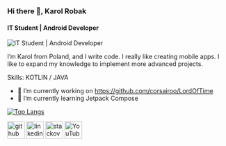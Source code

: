 ### Hi there 👋, Karol Robak
#### IT Student | Android Developer
![IT Student | Android Developer](https://user-images.githubusercontent.com/49106260/150949705-71a25eab-e611-4114-82fc-c92448e662e4.jpg)

 I’m Karol from Poland, and I write code. I really like creating mobile apps. I like to expand my knowledge to implement more advanced projects.

Skills: KOTLIN / JAVA 

- 🔭 I’m currently working on https://github.com/corsairoo/LordOfTime 
- 🌱 I’m currently learning Jetpack Compose 


<!--
![corsairoo's GitHub stats](https://github-readme-stats.vercel.app/api?username=corsairoo&show_icons=true&theme=algolia&hide=contribs)  -->
[![Top Langs](https://github-readme-stats.vercel.app/api/top-langs/?username=corsairoo&layout=compact&theme=algolia)](https://github.com/anuraghazra/github-readme-stats)

[<img src='https://cdn.jsdelivr.net/npm/simple-icons@3.0.1/icons/github.svg' alt='github' height='40'>](https://github.com/corsairoo)  [<img src='https://cdn.jsdelivr.net/npm/simple-icons@3.0.1/icons/linkedin.svg' alt='linkedin' height='40'>](https://www.linkedin.com/in/karol-robak-065a8519a/)  [<img src='https://cdn.jsdelivr.net/npm/simple-icons@3.0.1/icons/stackoverflow.svg' alt='stackoverflow' height='40'>](https://stackoverflow.com/users/12041519)  [<img src='https://cdn.jsdelivr.net/npm/simple-icons@3.0.1/icons/youtube.svg' alt='YouTube' height='40'>](https://www.youtube.com/channel/UCc16N-rppD5NF6rW3ja_evA)  


<!---
corsairoo/corsairoo is a ✨ special ✨ repository because its `README.md` (this file) appears on your GitHub profile.
You can click the Preview link to take a look at your changes.
--->
